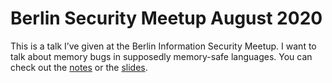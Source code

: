 # Berlin Security Meetup August 2020

This is a talk I’ve given at the Berlin Information Security Meetup. I want
to talk about memory bugs in supposedly memory-safe languages. You can check
out the [notes](./notes.md) or the [slides](./talk.pdf).

